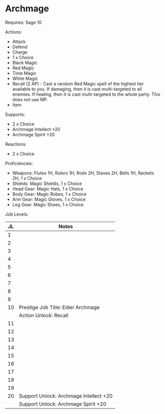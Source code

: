 # Archmage

Requires: Sage 10

Actions:

- Attack
- Defend
- Charge
- 1 x Choice
- Black Magic
- Red Magic
- Time Magic
- White Magic
- Recall (2 AP) - Cast a random Red Magic spell of the highest tier available to you. If damaging, then it is cast multi-targeted to all enemies. If healing, then it is cast multi-targeted to the whole party. This does not use MP.
- Item

Supports:

- 2 x Choice
- Archmage Intellect +20
- Archmage Spirit +20

Reactions:

- 2 x Choice

Proficiencies:

- Weapons: Flutes 1H, Rulers 1H, Rods 2H, Staves 2H, Bells 1H, Rackets 2H, 1 x Choice
- Shields: Magic Shields, 1 x Choice
- Head Gear: Magic Hats, 1 x Choice
- Body Gear: Magic Robes, 1 x Choice
- Arm Gear: Magic Gloves, 1 x Choice
- Leg Gear: Magic Shoes, 1 x Choice

Job Levels:

| JL | Notes |
| --- | --- |
| 1 | 
| 2 | 
| 3 | 
| 4 | 
| 5 | 
| 6 | 
| 7 | 
| 8 | 
| 9 | 
| 10 | Prestige Job Title: Elder Archmage
|    | Action Unlock: Recall
| 11 | 
| 12 | 
| 13 | 
| 14 | 
| 15 | 
| 16 | 
| 17 | 
| 18 | 
| 19 | 
| 20 | Support Unlock: Archmage Intellect +20
|    | Support Unlock: Archmage Spirit +20
